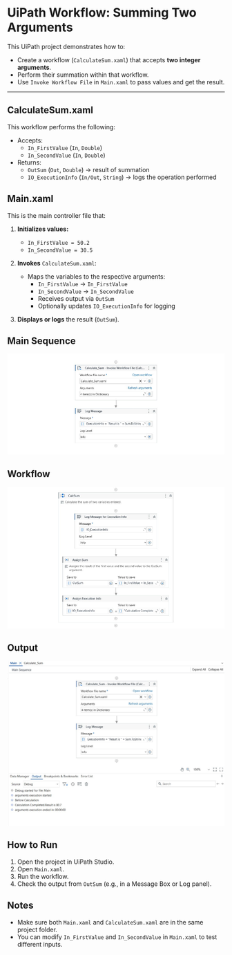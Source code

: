 # UiPath Workflow: Summing Two Arguments

This UiPath project demonstrates how to:

- Create a workflow (`CalculateSum.xaml`) that accepts **two integer arguments**.
- Perform their summation within that workflow.
- Use `Invoke Workflow File` in `Main.xaml` to pass values and get the result.

---
## CalculateSum.xaml

This workflow performs the following:

- Accepts:
  - `In_FirstValue` (`In`, `Double`)
  - `In_SecondValue` (`In`, `Double`)
- Returns:
  - `OutSum` (`Out`, `Double`) → result of summation
  - `IO_ExecutionInfo` (`In/Out`, `String`) → logs the operation performed

## Main.xaml

This is the main controller file that:

1. **Initializes values:**
   - `In_FirstValue = 50.2`
   - `In_SecondValue = 30.5`

2. **Invokes** `CalculateSum.xaml`:
   - Maps the variables to the respective arguments:
     - `In_FirstValue` → `In_FirstValue`
     - `In_SecondValue` → `In_SecondValue`
     - Receives output via `OutSum`
     - Optionally updates `IO_ExecutionInfo` for logging

3. **Displays or logs** the result (`OutSum`).

## Main Sequence 
![Sequence](https://github.com/rewaaalaa7/RPA-Learning/blob/main/arguments/Main%20Sequence.jpg)

## Workflow 
![Workflow](https://github.com/rewaaalaa7/RPA-Learning/blob/main/arguments/Calculate_Sum_Workflow.jpg)

## Output

![Output](https://github.com/rewaaalaa7/RPA-Learning/blob/main/arguments/output.jpg)

## How to Run

1. Open the project in UiPath Studio.
2. Open `Main.xaml`.
3. Run the workflow.
4. Check the output from `OutSum` (e.g., in a Message Box or Log panel).

## Notes

- Make sure both `Main.xaml` and `CalculateSum.xaml` are in the same project folder.
- You can modify `In_FirstValue` and `In_SecondValue` in `Main.xaml` to test different inputs.
